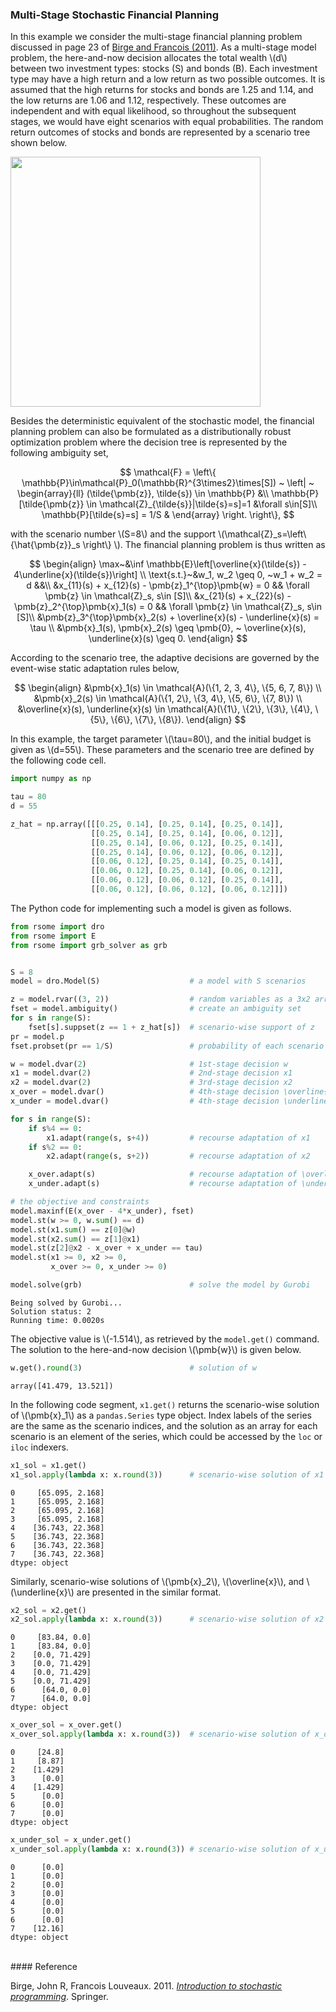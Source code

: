 <script src="https://cdn.mathjax.org/mathjax/latest/MathJax.js?config=TeX-AMS-MML_HTMLorMML" type="text/javascript"></script>

### Multi-Stage Stochastic Financial Planning

In this example we consider the multi-stage financial planning problem discussed in page 23 of [Birge and Francois (2011)](#ref1). As a multi-stage model problem, the here-and-now decision allocates the total wealth \\(d\\) between two investment types: stocks (S) and bonds (B). Each investment type may have a high return and a low return as two possible outcomes. It is assumed that the high returns for stocks and bonds are 1.25 and 1.14, and the low returns are 1.06 and 1.12, respectively. These outcomes are independent and with equal likelihood, so throughout the subsequent stages, we would have eight scenarios with equal probabilities. The random return outcomes of stocks and bonds are represented by a scenario tree shown below.

<img src="https://www.researchgate.net/profile/Zhi-Chen-21/publication/339817145/figure/fig4/AS:867492100591619@1583837642911/Scenario-tree-of-the-financial-planning-problem_W640.jpg" width=400>

Besides the deterministic equivalent of the stochastic model, the financial planning problem can also be formulated as a distributionally robust optimization problem where the decision tree is represented by the following ambiguity set,

$$
\mathcal{F} = \left\{
\mathbb{P}\in\mathcal{P}_0(\mathbb{R}^{3\times2}\times[S]) ~ \left| ~
\begin{array}{ll}
(\tilde{\pmb{z}}, \tilde{s}) \in \mathbb{P} &\\
\mathbb{P}[\tilde{\pmb{z}} \in \mathcal{Z}_{\tilde{s}}|\tilde{s}=s]=1 &\forall s\in[S]\\
\mathbb{P}[\tilde{s}=s] = 1/S &
\end{array}
\right.
\right\},
$$

with the scenario number \\(S=8\\) and the support \\(\mathcal{Z}_s=\\left\\{\hat{\pmb{z}}_s \\right\\} \\). The financial planning problem is thus written as

$$
\begin{align}
\max~&\inf \mathbb{E}\left[\overline{x}(\tilde{s}) - 4\underline{x}(\tilde{s})\right] \\
\text{s.t.}~&w_1, w_2 \geq 0, ~w_1 + w_2 = d  &&\\
&x_{11}(s) + x_{12}(s) - \pmb{z}_1^{\top}\pmb{w} = 0 && \forall \pmb{z} \in \mathcal{Z}_s, s\in [S]\\
&x_{21}(s) + x_{22}(s) - \pmb{z}_2^{\top}\pmb{x}_1(s) = 0 && \forall \pmb{z} \in \mathcal{Z}_s, s\in [S]\\
&\pmb{z}_3^{\top}\pmb{x}_2(s) + \overline{x}(s) - \underline{x}(s) = \tau \\
&\pmb{x}_1(s), \pmb{x}_2(s) \geq \pmb{0}, ~ \overline{x}(s), \underline{x}(s) \geq 0.
\end{align}
$$

According to the scenario tree, the adaptive decisions are governed by the event-wise static adaptation rules below,

$$
\begin{align}
&\pmb{x}_1(s) \in \mathcal{A}(\{1, 2, 3, 4\}, \{5, 6, 7, 8\}) \\
&\pmb{x}_2(s) \in \mathcal{A}(\{1, 2\}, \{3, 4\}, \{5, 6\}, \{7, 8\}) \\
&\overline{x}(s), \underline{x}(s) \in \mathcal{A}(\{1\}, \{2\}, \{3\}, \{4\}, \{5\}, \{6\}, \{7\}, \{8\}).
\end{align}
$$

In this example, the target parameter \\(\tau=80\\), and the initial budget is given as \\(d=55\\). These parameters and the scenario tree are defined by the following code cell.

```python
import numpy as np

tau = 80
d = 55

z_hat = np.array([[[0.25, 0.14], [0.25, 0.14], [0.25, 0.14]],
                  [[0.25, 0.14], [0.25, 0.14], [0.06, 0.12]],
                  [[0.25, 0.14], [0.06, 0.12], [0.25, 0.14]],
                  [[0.25, 0.14], [0.06, 0.12], [0.06, 0.12]],
                  [[0.06, 0.12], [0.25, 0.14], [0.25, 0.14]],
                  [[0.06, 0.12], [0.25, 0.14], [0.06, 0.12]],
                  [[0.06, 0.12], [0.06, 0.12], [0.25, 0.14]],
                  [[0.06, 0.12], [0.06, 0.12], [0.06, 0.12]]])
```

The Python code for implementing such a model is given as follows.

```python
from rsome import dro
from rsome import E
from rsome import grb_solver as grb


S = 8
model = dro.Model(S)                    # a model with S scenarios

z = model.rvar((3, 2))                  # random variables as a 3x2 array
fset = model.ambiguity()                # create an ambiguity set
for s in range(S):
    fset[s].suppset(z == 1 + z_hat[s])  # scenario-wise support of z
pr = model.p
fset.probset(pr == 1/S)                 # probability of each scenario

w = model.dvar(2)                       # 1st-stage decision w
x1 = model.dvar(2)                      # 2nd-stage decision x1
x2 = model.dvar(2)                      # 3rd-stage decision x2
x_over = model.dvar()                   # 4th-stage decision \overline{x}
x_under = model.dvar()                  # 4th-stage decision \underline{x}

for s in range(S):
    if s%4 == 0:
        x1.adapt(range(s, s+4))         # recourse adaptation of x1
    if s%2 == 0:
        x2.adapt(range(s, s+2))         # recourse adaptation of x2

    x_over.adapt(s)                     # recourse adaptation of \overline{x}
    x_under.adapt(s)                    # recourse adaptation of \underline{x}

# the objective and constraints
model.maxinf(E(x_over - 4*x_under), fset)
model.st(w >= 0, w.sum() == d)
model.st(x1.sum() == z[0]@w)
model.st(x2.sum() == z[1]@x1)
model.st(z[2]@x2 - x_over + x_under == tau)
model.st(x1 >= 0, x2 >= 0,
         x_over >= 0, x_under >= 0)

model.solve(grb)                        # solve the model by Gurobi
```

    Being solved by Gurobi...
    Solution status: 2
    Running time: 0.0020s


The objective value is \\(-1.514\\), as retrieved by the `model.get()` command. The solution to the here-and-now decision \\(\pmb{w}\\) is given below.

```python
w.get().round(3)                        # solution of w
```


    array([41.479, 13.521])


In the following code segment, `x1.get()` returns the scenario-wise solution of \\(\pmb{x}_1\\) as a `pandas.Series` type object. Index labels of the series are the same as the scenario indices, and the solution as an array for each scenario is an element of the series, which could be accessed by the `loc` or `iloc` indexers.

```python
x1_sol = x1.get()
x1_sol.apply(lambda x: x.round(3))      # scenario-wise solution of x1
```

    0     [65.095, 2.168]
    1     [65.095, 2.168]
    2     [65.095, 2.168]
    3     [65.095, 2.168]
    4    [36.743, 22.368]
    5    [36.743, 22.368]
    6    [36.743, 22.368]
    7    [36.743, 22.368]
    dtype: object


Similarly, scenario-wise solutions of \\(\pmb{x}_2\\), \\(\overline{x}\\), and \\(\underline{x}\\) are presented in the similar format.

```python
x2_sol = x2.get()
x2_sol.apply(lambda x: x.round(3))      # scenario-wise solution of x2
```


    0     [83.84, 0.0]
    1     [83.84, 0.0]
    2    [0.0, 71.429]
    3    [0.0, 71.429]
    4    [0.0, 71.429]
    5    [0.0, 71.429]
    6      [64.0, 0.0]
    7      [64.0, 0.0]
    dtype: object


```python
x_over_sol = x_over.get()
x_over_sol.apply(lambda x: x.round(3))  # scenario-wise solution of x_over
```

    0     [24.8]
    1     [8.87]
    2    [1.429]
    3      [0.0]
    4    [1.429]
    5      [0.0]
    6      [0.0]
    7      [0.0]
    dtype: object


```python
x_under_sol = x_under.get()
x_under_sol.apply(lambda x: x.round(3)) # scenario-wise solution of x_under
```

    0      [0.0]
    1      [0.0]
    2      [0.0]
    3      [0.0]
    4      [0.0]
    5      [0.0]
    6      [0.0]
    7    [12.16]
    dtype: object

<br>
#### Reference

<a id="ref1"></a>

Birge, John R, Francois Louveaux. 2011. [<i>Introduction to stochastic programming</i>](https://www.springer.com/gp/book/9781461402367). Springer.
